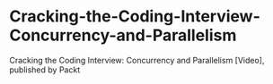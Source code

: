 # Cracking-the-Coding-Interview-Concurrency-and-Parallelism
Cracking the Coding Interview: Concurrency and Parallelism [Video], published by Packt
